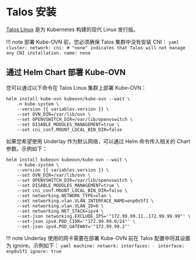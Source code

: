 # Talos 安装

[Talos Linux](https://github.com/siderolabs/talos) 是为 Kubernetes 构建的现代 Linux 发行版。

!!! note
    部署 Kube-OVN 前，您必须确保 Talos 集群中没有安装 CNI：
    ```yaml
    cluster:
      network:
        cni:
          # "none" indicates that Talos will not manage any CNI installation.
          name: none
    ```

## 通过 Helm Chart 部署 Kube-OVN

您可以通过以下命令在 Talos Linux 集群上部署 Kube-OVN：

```shell
helm install kube-ovn kubeovn/kube-ovn --wait \
    -n kube-system \
    --version {{ variables.version }} \
    --set OVN_DIR=/var/lib/ovn \
    --set OPENVSWITCH_DIR=/var/lib/openvswitch \
    --set DISABLE_MODULES_MANAGEMENT=true \
    --set cni_conf.MOUNT_LOCAL_BIN_DIR=false
```

如果您希望使用 Underlay 作为默认网络，可以通过 Helm 命令传入相关的 Chart 参数。示例如下：

```shell
helm install kubeovn kubeovn/kube-ovn --wait \
    -n kube-system \
    --version {{ variables.version }} \
    --set OVN_DIR=/var/lib/ovn \
    --set OPENVSWITCH_DIR=/var/lib/openvswitch \
    --set DISABLE_MODULES_MANAGEMENT=true \
    --set cni_conf.MOUNT_LOCAL_BIN_DIR=false \
    --set networking.NETWORK_TYPE=vlan \
    --set networking.vlan.VLAN_INTERFACE_NAME=enp0s5f1 \
    --set networking.vlan.VLAN_ID=0 \
    --set networking.NET_STACK=ipv4 \
    --set-json networking.EXCLUDE_IPS='"172.99.99.11..172.99.99.99"' \
    --set-json ipv4.POD_CIDR='"172.99.99.0/24"' \
    --set-json ipv4.POD_GATEWAY='"172.99.99.1"'
```

!!! note
    Underlay 使用的网卡需要在部署 Kube-OVN 前在 Talos 配置中将其设置为 ignore。示例如下：
    ```yaml
    machine:
      network:
        interfaces:
          - interface: enp0s5f1
            ignore: true
    ```
